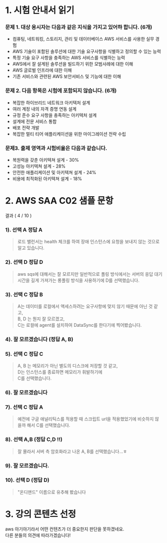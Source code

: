 # 1. 시험 안내서 읽기

### 문제 1. 대상 응시자는 다음과 같은 지식을 가지고 있어햐 합니다. (6개)
* 컴퓨팅, 네트워킹, 스토리지, 관리 및 데이터베이스 AWS 서비스를 사용한 실무 경험
* AWS 기술이 포함된 솔루션에 대한 기술 요구사항을 식별하고 정의할 수 있는 능력
* 특정 기술 요구 사항을 충족하는 AWS 서비스를 식별하는 능력
* AWS에서 잘 설계된 솔루션을 빌드하기 위한 모범사례에 대한 이해
* AWS 글로벌 인프라에 대한 이해
* 기존 서비스와 관련된 AWS 보안서비스 및 기능에 대한 이해

### 문제 2. 다음 항목은 시험에 포함되지 않습니다. (6개)
* 복잡한 하이브리드 네트워크 아키텍처 설계
* 여러 계정 내의 자격 증명 연동 설계
* 규정 준수 요구 사항을 충족하는 아키텍처 설계
* 설계에 전문 서비스 통합
* 배포 전략 개발
* 복잡한 멀티 티어 애플리케이션을 위한 마이그레이션 전략 수립

### 문제3. 출제 영역과 시험비율은 다음과 같습니다.
* 복원력을 갖춘 아키텍쳐 설계 - 30%
* 고성능 아키텍쳐 설계 - 28%
* 안전한 애플리케이션 및 아키텍쳐 설계 - 24%
* 비용에 최적화된 아키텍쳐 설계 - 18%

# 2. AWS SAA C02 샘플 문항

결과 ( 4 / 10 )

### 1). 선택 A 정답 A

> 로드 밸런서는 health 체크를 하여 장애 인스턴스에 요청을 보내지 않는 것으로 알고 있습니다.  

### 2). 선택 D 정답 D

> aws sqs에 대해서는 잘 모르지만 일반적으로 폴링 방식에서는 서버의 응답 대기시간을 길게 가져가는 롱폴링 방식을 사용하기에 D를 선택했습니다.

### 3). 선택 C 정답 B

> A는 데이터를 로컬에서 액세스하려는 요구사항에 맞지 않기 때문에 아닌 것 같고,  
> B, D 는 뭔지 잘 모르겠고,  
> C는 로컬에 agent를 설치하여 DataSync를 한다기에 찍어봤습니다.

### 4). 잘 모르겠습니다 (정답 A, B)

### 5). 선택 C 정답 C

> A, B 는 메모리가 아닌 별도의 디스크에 저장할 것 같고,  
> D는 인스턴스를 종료하면 메모리가 휘발하기에  
> C를 선택했습니다.

### 6). 잘 모르겠습니다

### 7). 선택 C 정답 A

> 예전에 구글 애널리틱스를 적용할 때 스크립트 url을 적용했었기에 비슷하지 않을까 해서 C를 선택했습니다.

### 8). 선택 A,B (정답 C,D !!)

> 잘 몰라서 서버 측 암호화라고 나온 A, B를 선택했습니다...ㅎ

### 9). 잘 모르겠습니다.

### 10). 선택 D (정답 D)

> "온디맨드" 이름으로 유추해 봤습니다

# 3. 강의 콘텐츠 선정

aws 아기아기라서 어떤 컨텐츠가 더 중요한지 판단을 못하겠네요.  
다른 분들의 의견에 따라가겠습니다!